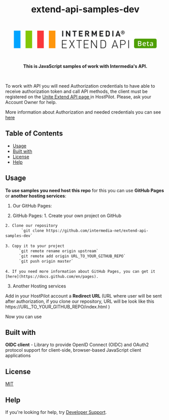 
<h1 align="center"> extend-api-samples-dev </h1> <br>
<p align="center">
  <a href="https://developer.intermedia.com/">
    <img alt="GitPoint" title="GitPoint" src="https://github.com/GeorgeGevorkyan/EXT/blob/master/logo-beta.svg" width="450">
  </a>
</p>
<br>
<p align="center">
 <strong>This is JavaScript samples of work with Intermedia's API.</strong>
</p>
<br>
<p>
   To work with API you will need Authorization credentials to have able to receive authorization token and call API methods, the client must be registered on the 
   <a href ="https://kb.intermedia.net/article/63780"> Unite Extend API page </a> in HostPilot. Please, ask your Account Owner for help.
</p>
<p>
   More information about Authorization and needed credentials you can see <a href ="https://developer.intermedia.com/api/spec/calling/index.html#dev-guide-auth-guide">here<a>
</p>

## Table of Contents

* [Usage](#Usage)
* [Built with](#Built-with)
* [License](#License)
* [Help](#Help)


## Usage
**To use samples you need host this repo** for this you can use **GitHub Pages** or **another hosting services**:
  1. Our GitHub Pages:
    
  2. GitHub Pages:
    1. Create your own project on GitHub

    2. Clone our repository
           `git clone https://github.com/intermedia-net/extend-api-samples-dev`

    3. Copy it to your project
          `git remote rename origin upstream`     
          `git remote add origin URL_TO_YOUR_GITHUB_REPO`     
          `git push origin master`

    4. If you need more information about GitHub Pages, you can get it [here](https://docs.github.com/en/pages).
  
  3. Another Hosting services

Add in your HostPilot account a **Redirect URL** (URL where user will be sent after authorization, if you clone our repository, URL will be look like this https://URL_TO_YOUR_GITHUB_REPO/index.html )

Now you can use


## Built with
  **OIDC client** - Library to provide OpenID Connect (OIDC) and OAuth2 protocol support for client-side, browser-based JavaScript client applications

## License
 [MIT](https://github.com/intermedia-net/extend-api-samples-dev/blob/main/LICENSE)

## Help
 If you're looking for help, try [Developer Support](https://developer.intermedia.com/articles/feedback.html). 

